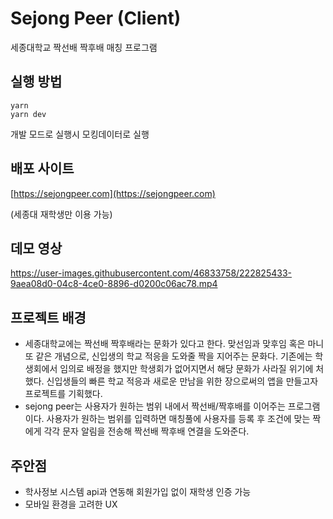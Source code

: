 # Sejong Peer (Client)

세종대학교 짝선배 짝후배 매칭 프로그램

## 실행 방법

```
yarn
yarn dev 
```
개발 모드로 실행시 모킹데이터로 실행

## 배포 사이트

[https://sejongpeer.com](https://sejongpeer.com)

(세종대 재학생만 이용 가능)

## 데모 영상




https://user-images.githubusercontent.com/46833758/222825433-9aea08d0-04c8-4ce0-8896-d0200c06ac78.mp4




## 프로젝트 배경

- 세종대학교에는 짝선배 짝후배라는 문화가 있다고 한다. 맞선임과 맞후임 혹은 마니또 같은 개념으로, 신입생의 학교 적응을 도와줄 짝을 지어주는 문화다. 기존에는 학생회에서 임의로 배정을 했지만 학생회가 없어지면서 해당 문화가 사라질 위기에 처했다. 신입생들의 빠른 학교 적응과 새로운 만남을 위한 장으로써의 앱을 만들고자 프로젝트를 기획했다.
- sejong peer는 사용자가 원하는 범위 내에서 짝선배/짝후배를 이어주는 프로그램이다. 사용자가 원하는 범위를 입력하면 매칭풀에 사용자를 등록 후 조건에 맞는 짝에게 각각 문자 알림을 전송해 짝선배 짝후배 연결을 도와준다.

## 주안점

- 학사정보 시스템 api과 연동해 회원가입 없이 재학생 인증 가능
- 모바일 환경을 고려한 UX
